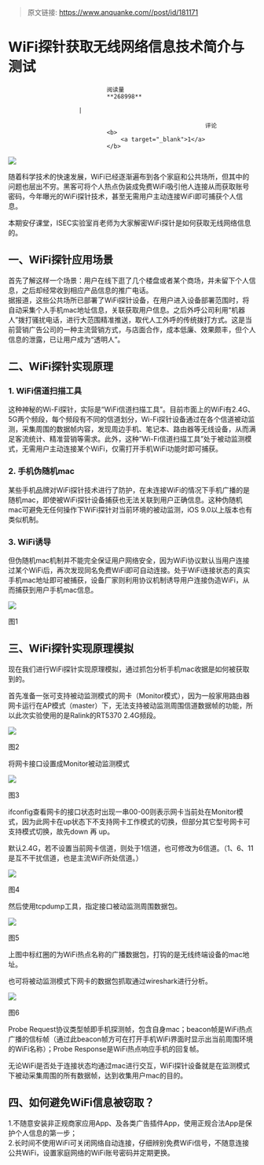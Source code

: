 > 原文链接: https://www.anquanke.com//post/id/181171 


# WiFi探针获取无线网络信息技术简介与测试


                                阅读量   
                                **268998**
                            
                        |
                        
                                                            评论
                                <b>
                                    <a target="_blank">1</a>
                                </b>
                                                                                    



[![](https://p4.ssl.qhimg.com/t01f6950adab4ab5287.png)](https://p4.ssl.qhimg.com/t01f6950adab4ab5287.png)



随着科学技术的快速发展，WiFi已经逐渐遍布到各个家庭和公共场所，但其中的问题也层出不穷。黑客可将个人热点伪装成免费WiFi吸引他人连接从而获取账号密码，今年曝光的WiFi探针技术，甚至无需用户主动连接WiFi即可捕获个人信息。

本期安仔课堂，ISEC实验室肖老师为大家解密WiFi探针是如何获取无线网络信息的。



## 一、WiFi探针应用场景

首先了解这样一个场景：用户在线下逛了几个楼盘或者某个商场，并未留下个人信息，之后却经常收到相应产品信息的推广电话。<br>
据报道，这些公共场所已部署了WiFi探针设备，在用户进入设备部署范围时，将自动采集个人手机mac地址信息，关联获取用户信息。之后外呼公司利用“机器人”拨打骚扰电话，进行大范围精准推送，取代人工外呼的传统拨打方式。这是当前营销广告公司的一种主流营销方式，与店面合作，成本低廉、效果颇丰，但个人信息的泄露，已让用户成为“透明人”。

## 二、WiFi探针实现原理

### <a name="1.%20WiFi%E4%BF%A1%E9%81%93%E6%89%AB%E6%8F%8F%E5%B7%A5%E5%85%B7"></a>1. WiFi信道扫描工具

这种神秘的Wi-Fi探针，实际是“WiFi信道扫描工具”。目前市面上的WiFi有2.4G、5G两个频段，每个频段有不同的信道划分，Wi-Fi探针设备通过在各个信道被动监测，采集周围的数据帧内容，发现周边手机、笔记本、路由器等无线设备，从而满足客流统计、精准营销等需求。此外，这种“Wi-Fi信道扫描工具”处于被动监测模式，无需用户主动连接某个WiFi，仅需打开手机WiFi功能时即可捕获。

### <a name="2.%20%E6%89%8B%E6%9C%BA%E4%BC%AA%E9%9A%8F%E6%9C%BAmac"></a>2. 手机伪随机mac

某些手机品牌对WiFi探针技术进行了防护，在未连接WiFi的情况下手机广播的是随机mac，即使被WiFi探针设备捕获也无法关联到用户正确信息。这种伪随机mac可避免无任何操作下WiFi探针对当前环境的被动监测，iOS 9.0以上版本也有类似机制。

### <a name="3.%20WiFi%E8%AF%B1%E5%AF%BC"></a>3. WiFi诱导

但伪随机mac机制并不能完全保证用户网络安全，因为WiFi协议默认当用户连接过某个WiFi后，再次发现同名免费WiFi即可自动连接。处于WiFi连接状态的真实手机mac地址即可被捕获，设备厂家则利用协议机制诱导用户连接伪造WiFi，从而捕获到用户手机mac信息。

[![](https://p5.ssl.qhimg.com/t01316573dff7e9c0cc.jpg)](https://p5.ssl.qhimg.com/t01316573dff7e9c0cc.jpg)

图1



## 三、WiFi探针实现原理模拟

现在我们进行WiFi探针实现原理模拟，通过抓包分析手机mac收据是如何被获取到的。

首先准备一张可支持被动监测模式的网卡（Monitor模式），因为一般家用路由器网卡运行在AP模式（master）下，无法支持被动监测周围信道数据帧的功能，所以此次实验使用的是Ralink的RT5370 2.4G频段。

[![](https://p3.ssl.qhimg.com/t013dd1d9114a7cc7d7.jpg)](https://p3.ssl.qhimg.com/t013dd1d9114a7cc7d7.jpg)

图2

将网卡接口设置成Monitor被动监测模式

[![](https://p1.ssl.qhimg.com/t0165e82763a9e7cb90.jpg)](https://p1.ssl.qhimg.com/t0165e82763a9e7cb90.jpg)

图3

ifconfig查看网卡的接口状态时出现一串00-00则表示网卡当前处在Monitor模式，因为此网卡在up状态下不支持网卡工作模式的切换，但部分其它型号网卡可支持模式切换，故先down 再 up。

默认2.4G，若不设置当前网卡信道，则处于1信道，也可修改为6信道。（1、6、11是互不干扰信道，也是主流WiFi所处信道。）

[![](https://p3.ssl.qhimg.com/t013df46060a980cf62.png)](https://p3.ssl.qhimg.com/t013df46060a980cf62.png)

图4

然后使用tcpdump工具，指定接口被动监测周围数据包。

[![](https://p0.ssl.qhimg.com/t016658fd99642b8379.jpg)](https://p0.ssl.qhimg.com/t016658fd99642b8379.jpg)

图5

上图中标红圈的为WiFi热点名称的广播数据包，打钩的是无线终端设备的mac地址。

也可将被动监测模式下网卡的数据包抓取通过wireshark进行分析。

[![](https://p4.ssl.qhimg.com/t01597db5e732a93278.png)](https://p4.ssl.qhimg.com/t01597db5e732a93278.png)

图6

Probe Request协议类型帧即手机探测帧，包含自身mac；beacon帧是WiFi热点广播的信标帧（通过此beacon帧方可在打开手机WiFi界面时显示出当前周围环境的WiFi名称）；Probe Response是WiFi热点响应手机的回复帧。

无论WiFi是否处于连接状态均通过mac进行交互，WiFi探针设备就是在监测模式下被动采集周围的所有数据帧，达到收集用户mac的目的。



## 四、如何避免WiFi信息被窃取？

1.不随意安装非正规商家应用App、及各类广告插件App，使用正规合法App是保护个人信息的第一步；<br>
2.长时间不使用WiFi可关闭网络自动连接，仔细辨别免费WiFi信号，不随意连接公共WiFi，设置家庭网络的WiFi账号密码并定期更换。
